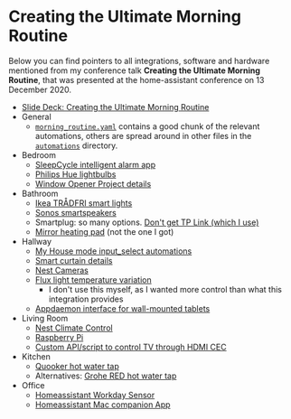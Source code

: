 # Creating the Ultimate Morning Routine

Below you can find pointers to all integrations, software and hardware mentioned from my conference talk **Creating the Ultimate Morning Routine**, that was presented at the home-assistant conference on 13 December 2020.

- [Slide Deck: Creating the Ultimate Morning Routine](/docs/Creating%20the%20Ultimate%20Morning%20Routine%20-%20Joris%20Roovers.pdf)
- General
  - [`morning_routine.yaml`](/roles/homeassistant/templates/automations/morning_routine.yaml) contains a good chunk of the relevant automations, others are spread around in other files in the [`automations`](/roles/homeassistant/templates/automations/) directory.
- Bedroom
    - [SleepCycle intelligent alarm app](https://www.sleepcycle.com/)
    - [Philips Hue lightbulbs](https://www.philips-hue.com/)
    - [Window Opener Project details](https://jorisroovers.com/posts/window-opener)
- Bathroom
    - [Ikea TRÅDFRI smart lights](https://www.ikea.com/us/en/cat/smart-lighting-36812/)
    - [Sonos smartspeakers](http://sonos.com/)
    - Smartplug: so many options. [Don't get TP Link (which I use)](https://alerts.home-assistant.io/#tplink.markdown)
    - [Mirror heating pad](https://www.amazon.com/WarmlyYours-Rectangle-Defogger-Self-Adhesive-Hardwired/dp/B0031TUK70) (not the one I got)
- Hallway
    - [My House mode input_select automations](https://github.com/jorisroovers/casa/blob/master/roles/homeassistant/templates/automations/house_mode.yaml)
    - [Smart curtain details](https://github.com/jorisroovers/casa/tree/master/projects/curtain-opener)
    - [Nest Cameras](https://store.google.com/us/magazine/compare_cameras)
    - [Flux light temperature variation](https://www.home-assistant.io/integrations/flux/)
        - I don't use this myself, as I wanted more control than what this integration provides
    - [Appdaemon interface for wall-mounted tablets](https://appdaemon.readthedocs.io/en/latest/DASHBOARD_INSTALL.html)
- Living Room
    - [Nest Climate Control](https://store.google.com/us/product/nest_learning_thermostat_3rd_gen)
    - [Raspberry Pi](https://www.raspberrypi.org/products/)
    - [Custom API/script to control TV through HDMI CEC](https://github.com/jorisroovers/casa/blob/master/roles/tv/templates/api.py)
- Kitchen
    - [Quooker hot water tap](https://www.quooker.com/)
    - Alternatives: [Grohe RED hot water tap](https://www.grohe.co.uk/en_gb/kitchen-collection/grohe-red.html)
- Office
    - [Homeassistant Workday Sensor](https://www.home-assistant.io/integrations/workday/)
    - [Homeassistant Mac companion App](https://www.home-assistant.io/blog/2020/09/18/mac-companion/)
